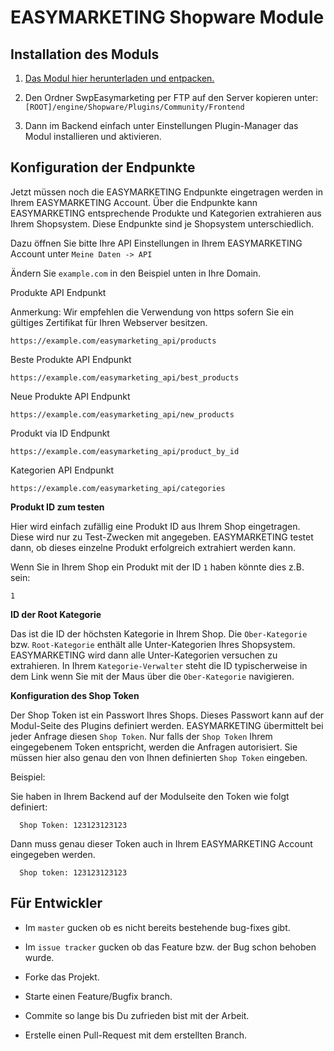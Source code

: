 # EASYMARKETING Shopware Module

## Installation des Moduls

1. [Das Modul hier herunterladen und entpacken.](https://github.com/EASYMARKETING/shopware/archive/master.zip)

2. Den Ordner SwpEasymarketing per FTP auf den Server kopieren unter: `[ROOT]/engine/Shopware/Plugins/Community/Frontend`
 
3. Dann im Backend einfach unter Einstellungen Plugin-Manager das Modul installieren und aktivieren.

## Konfiguration der Endpunkte
		
Jetzt müssen noch die EASYMARKETING Endpunkte eingetragen werden in Ihrem EASYMARKETING Account. Über die Endpunkte kann EASYMARKETING entsprechende Produkte und Kategorien extrahieren aus Ihrem Shopsystem. Diese Endpunkte sind je Shopsystem unterschiedlich.

Dazu öffnen Sie bitte Ihre API Einstellungen in Ihrem EASYMARKETING Account unter `Meine Daten -> API`

Ändern Sie `example.com` in den Beispiel unten in Ihre Domain.

Produkte API Endpunkt

Anmerkung: Wir empfehlen die Verwendung von https sofern Sie ein gültiges
Zertifikat für Ihren Webserver besitzen.

	https://example.com/easymarketing_api/products
	
Beste Produkte API Endpunkt

	https://example.com/easymarketing_api/best_products
	
Neue Produkte API Endpunkt

	https://example.com/easymarketing_api/new_products

Produkt via ID Endpunkt

	https://example.com/easymarketing_api/product_by_id

Kategorien API Endpunkt

	https://example.com/easymarketing_api/categories
	
**Produkt ID zum testen** 

Hier wird einfach zufällig eine Produkt ID aus Ihrem Shop eingetragen. Diese wird nur zu Test-Zwecken mit angegeben. EASYMARKETING testet dann, ob dieses einzelne Produkt erfolgreich extrahiert werden kann.

Wenn Sie in Ihrem Shop ein Produkt mit der ID `1` haben könnte dies z.B. sein:

	1

**ID der Root Kategorie**

Das ist die ID der höchsten Kategorie in Ihrem Shop. Die `Ober-Kategorie` bzw. `Root-Kategorie` enthält alle Unter-Kategorien Ihres Shopsystem. EASYMARKETING wird dann alle Unter-Kategorien versuchen zu extrahieren. In Ihrem `Kategorie-Verwalter` steht die ID typischerweise in dem Link wenn Sie mit der Maus über die `Ober-Kategorie` navigieren.


**Konfiguration des Shop Token**

Der Shop Token ist ein Passwort Ihres Shops. Dieses Passwort kann auf der Modul-Seite des Plugins definiert werden. EASYMARKETING übermittelt bei jeder Anfrage diesen `Shop Token`. Nur falls der `Shop Token` Ihrem eingegebenem Token entspricht, werden die Anfragen autorisiert. Sie müssen hier also genau den von Ihnen definierten `Shop Token` eingeben.

Beispiel:

Sie haben in Ihrem Backend auf der Modulseite den Token wie folgt definiert:

	  Shop Token: 123123123123
	  
Dann muss genau dieser Token auch in Ihrem EASYMARKETING Account eingegeben werden.


      Shop token: 123123123123
			

## Für Entwickler

* Im `master` gucken ob es nicht bereits bestehende bug-fixes gibt.

* Im `issue tracker` gucken ob das Feature bzw. der Bug schon behoben wurde.

* Forke das Projekt.

* Starte einen Feature/Bugfix branch.

* Commite so lange bis Du zufrieden bist mit der Arbeit.

* Erstelle einen Pull-Request mit dem erstellten Branch.
